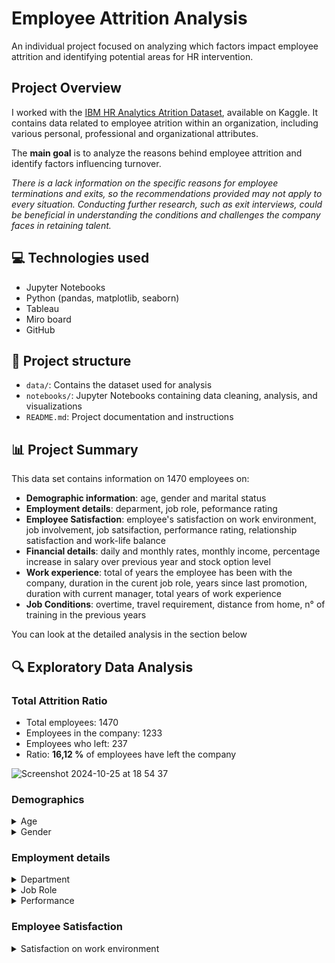 # Employee Attrition Analysis

An individual project focused on analyzing which factors impact employee attrition and identifying potential areas for HR intervention.

##  Project Overview 


I worked with the [IBM HR Analytics Atrition Dataset](https://www.kaggle.com/datasets/pavansubhasht/ibm-hr-analytics-attrition-dataset/data), available on Kaggle. It contains data related to employee atrition within an organization, including various personal, professional and organizational attributes. 

The **main goal** is to analyze the reasons behind employee attrition and identify factors influencing turnover. 

*There is a lack information on the specific reasons for employee terminations and exits, so the recommendations provided may not apply to every situation. Conducting further research, such as exit interviews, could be beneficial in understanding the conditions and challenges the company faces in retaining talent.*

## 💻 Technologies used 

- Jupyter Notebooks
- Python (pandas, matplotlib, seaborn)
- Tableau
- Miro board
- GitHub

## 📁 Project structure 

- `data/`: Contains the dataset used for analysis 
- `notebooks/`: Jupyter Notebooks containing data cleaning, analysis, and visualizations
- `README.md`: Project documentation and instructions

## 📊 Project Summary 

This data set contains information on 1470 employees on:

- **Demographic information**: age, gender and marital status
- **Employment details**: deparment, job role, peformance rating
- **Employee Satisfaction**: employee's satisfaction on work environment, job involvement, job satsifaction, performance rating, relationship satisfaction and work-life balance
- **Financial details**: daily and monthly rates, monthly income, percentage increase in salary over previous year and stock option level
- **Work experience**: total of years the employee has been with the company, duration in the curent job role, years since last promotion, duration with current manager, total years of work experience
- **Job Conditions**: overtime, travel requirement, distance from home, n° of training in the previous years

You can look at the detailed analysis in the section below

## 🔍 Exploratory Data Analysis

### Total Attrition Ratio

- Total employees: 1470
- Employees in the company: 1233
- Employees who left: 237
- Ratio: **16,12 %** of employees have left the company

![Screenshot 2024-10-25 at 18 54 37](https://github.com/user-attachments/assets/43003731-797e-4606-b8de-759ab6abec16)


### Demographics
<details><summary>Age</summary>

This is the distribution of the employees' age:

![Screenshot 2024-10-25 at 18 05 15](https://github.com/user-attachments/assets/142feda0-ee2f-4418-97e3-6c8f88d17af0)

- The average age is 36,9
- The age range is broad, 18 to 60
- Half of the employees are in between 30 and 43

It is a relatively symmetric distribution, suggesting a farily **balanced and diverse workforce**. 
  
After separating both populations (employees who stayed and employees who left) and comparing the same statistical data,

| Value | Stayed | Left |
| :-: | :-: | :-: |
| Average | 37,6  | 33,6  |
| Range | 18 to 60 | 18 to 58 |
| 50 % of employees | 31 to 43 | 28 to 39  |

we observe that the average, range and IQR is sligthly lower, indicating that **younger employees are more likely to leave.**

Taking a closer look at the attrition rate by age:

![Screenshot 2024-10-25 at 19 13 32](https://github.com/user-attachments/assets/a357f019-a893-49f4-84ce-48e48a7c6d06)

we observe that the **youngest employees have the highest attrition rates**, with age 19 having 66,67 % and followed by age 20 with 54,55 % attrition rate. 

This finding suggests:

- Limited job satisfaction or career growth opporunities
- Transitioning phases in life

**Recommendations:**

- Employee Engagement Programs
- Mentorship opportunities
- Career Development Pathways

The data implies that retention efforts may need to focus more on younger employees, who appear to have a higher likelihood of leaving. This insight could guide strategies like targeted development programs, mentoring, or career pathing initiatives aimed at younger employees to encourage retention.

</details>
<details><summary>Gender</summary>

This is the distribution of employees by gender:

![Screenshot 2024-10-26 at 13 58 25](https://github.com/user-attachments/assets/1a9750bf-3882-4732-8c5f-0476e83e5404)

Since there are more males employees overall, there will naturally be more male employees among those employees who left. However, let's take a look at the separate **attrition rates**:

- Male: 17 %
- Female: 14.8 %

While the difference between male and female employees is not very large, it does indicate a **higher likelihood for male employees to leave the company**.

</details>

### Employment details

<details>
<summary>Department</summary>

This is the distribution of employees by department:

![Screenshot 2024-10-26 at 13 58 04](https://github.com/user-attachments/assets/e901c640-14b3-4726-9d23-a4236864b377)

Research and Development is the department with the highest number of employees, followed by Sales and Human Resources. As expected, R&D also has the highest number of employees who have left. However, let's take a closer look at the attrition rates:

- Sales: 20.6 %
- Human Resources: 19 %
- Research & Development: 13.8 %

We observe that **employees in Sales and Human Resources are more likely to leave**, with attrition rates of 20.6% and 19% respectively, exceeding the acceptable range of 10-15%. 

Although R&D has a notable lower rate of 13,8 % , it is also worthy to look at, since it is at the higher end of the expected range. 

**Recommendations:**

- Review compensation and commission structures
- Review onboarding processes to improve early employee retention
- Implement regular employee engagement surveys
- Develop targeted retentinon strategies for each department based on heir challenges and employee feedback
  
</details>

<details>
<summary>Job Role</summary>

Now that we already have the information by department, let's take a closer look at the existing roles. 

![image](https://github.com/user-attachments/assets/4a775e40-9115-440d-a002-f1cbb2be8dc0)

Let's take a closer look at the attrition rates per role, we find that:

![Screenshot 2024-10-26 at 15 51 34](https://github.com/user-attachments/assets/84cc60dc-f4cb-449d-a944-79b91482b0bb)

- **Sales Representatives** have a worrying high attrition rate
- Despite R&D being the department with lower attriiton rates, **Laboratory Technician** is the role with the second highest attrition rate with almost 24 %
- As expected, **Human Resources** job roles also have high attrition rates, although it only affects to the associates, not to the Managers
- Sales Executives and Research Scientists follow the ranking, with moderately high rates

**Findings and recommendations:**

**- Sales department:**

Although the department analysis alrady gave us a hint, we can confirm now that **Sales is the most critical department**, with two of its three roles being the ones with the highest attrition rates. In this situation, it is crucial to:

+ evaluate the workload and sales targets
+ develop mentorship programs and development oportunities
+ review assignments and distribute accounts

**- Human Resources:**

Being the second departtment with higher turnover by a very narrow margin, the situation for **Human Resources is also concerning**. Taking into account that most of the department consist of Human Resources Associates and Managers count with a low turonver rate, we recommend:

+ provide opportunities for professional development and certifications
+ consider horizontal promotions
+ evaluate workload and stress levels
+ improve career development paths and opportunities

**- R&D:**

Although the turnover rate is lower than in other departments, the analysis of job roles provided insights into what the company needs to address in R&D, as two of its positions are among the top five with the highest likelihood of turnover.

+ review work conditions and safety protocols
+ opportunities for continued education and attendance at industry conferences
+ ensure cutting-edge technology and resources

</details>

<details><summary>Performance</summary>

Regarding employee performance, **84.62%** of ratings are a 3 on a 1 to 4 scale, suggesting that performance may not be a differentiating factor.

</details>

### Employee Satisfaction

<details><summary>Satisfaction on work environment</summary>



</details>

